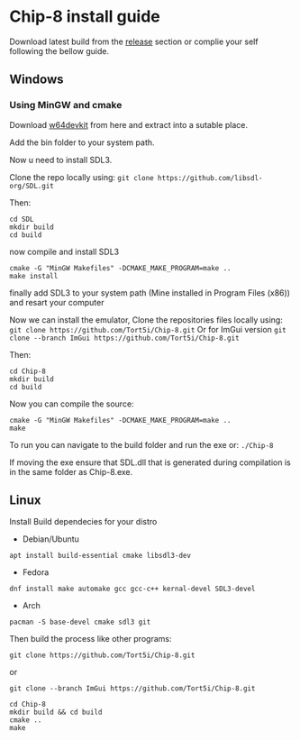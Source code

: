 # Chip-8 install guide

Download latest build from the [release](https://github.com/Tort5i/Chip-8/releases) section or complie your self following the bellow guide.

## Windows 

### Using MinGW and cmake

Download [w64devkit](https://github.com/skeeto/w64devkit/releases/tag/v2.4.0) from here and extract into a sutable place.

Add the bin folder to your system path.

Now u need to install SDL3.

Clone the repo locally using:
`git clone https://github.com/libsdl-org/SDL.git`

Then:
```
cd SDL
mkdir build
cd build
```

now compile and install SDL3
```
cmake -G "MinGW Makefiles" -DCMAKE_MAKE_PROGRAM=make ..
make install
```
finally add SDL3 to your system path (Mine installed in Program Files (x86)) and resart your computer

Now we can install the emulator,
Clone the repositories files locally using:
`git clone https://github.com/Tort5i/Chip-8.git`
Or for ImGui version
`git clone --branch ImGui https://github.com/Tort5i/Chip-8.git`

Then:
```
cd Chip-8
mkdir build
cd build
```

Now you can compile the source:
```
cmake -G "MinGW Makefiles" -DCMAKE_MAKE_PROGRAM=make ..
make
```

To run you can navigate to the build folder and run the exe or: `./Chip-8`

If moving the exe ensure that SDL.dll that is generated during compilation is in the same folder as Chip-8.exe.

## Linux 

Install Build dependecies for your distro

- Debian/Ubuntu

`apt install build-essential cmake libsdl3-dev`

- Fedora

`dnf install make automake gcc gcc-c++ kernal-devel SDL3-devel`

- Arch

`pacman -S base-devel cmake sdl3 git`

Then build the process like other programs:

`git clone https://github.com/Tort5i/Chip-8.git`

or

`git clone --branch ImGui https://github.com/Tort5i/Chip-8.git`

```
cd Chip-8
mkdir build && cd build
cmake ..
make
```